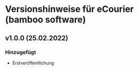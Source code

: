 # Versionshinweise für eCourier (bamboo software)

## v1.0.0 (25.02.2022)

### Hinzugefügt
- Erstveröffentlichung